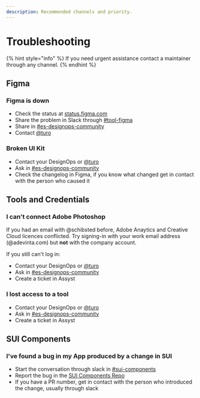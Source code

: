 ```yaml
---
description: Recommended channels and priority.
---
```


# Troubleshooting

{% hint style="info" %}
If you need urgent assistance contact a maintainer through any channel.
{% endhint %}

## Figma

### Figma is down

- Check the status at [status.figma.com](https://status.figma.com/)
- Share the problem in Slack through [#tool-figma](https://adevinta.slack.com/archives/C01M4VBS744)
- Share in [#es-designops-community](https://adevinta.slack.com/archives/C01FCMJ9ZUZ)
- Contact [@turo](https://adevinta.slack.com/archives/D017VLGFLMV)

### Broken UI Kit

- Contact your DesignOps or [@turo](https://adevinta.slack.com/archives/D017VLGFLMV)
- Ask in [#es-designops-community](https://adevinta.slack.com/archives/C01FCMJ9ZUZ)
- Check the changelog in Figma, if you know what changed get in contact with the person who caused it

## Tools and Credentials

### I can't connect Adobe Photoshop

If you had an email with @schibsted before, Adobe Anaytics and Creative Cloud licences conflicted. Try signing-in with your work email address (@adevinta.com) but **not** with the company account.

If you still can't log in:

- Contact your DesignOps or [@turo](https://adevinta.slack.com/archives/D017VLGFLMV)
- Ask in [#es-designops-community](https://adevinta.slack.com/archives/C01FCMJ9ZUZ)
- Create a ticket in Assyst

### I lost access to a tool

- Contact your DesignOps or [@turo](https://adevinta.slack.com/archives/D017VLGFLMV)
- Ask in [#es-designops-community](https://adevinta.slack.com/archives/C01FCMJ9ZUZ)
- Create a ticket in Assyst

## SUI Components

### I've found a bug in my App produced by a change in SUI

- Start the conversation through slack in [#sui-components](https://adevinta.slack.com/archives/C018Q6WBJ85)
- Report the bug in the [SUI Components Repo](https://github.com/SUI-Components/sui-components/issues/new?template=report-a-bug---issue.md)
- If you have a PR number, get in contact with the person who introduced the change, usually through slack